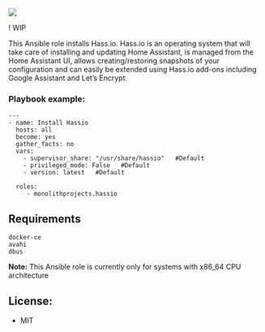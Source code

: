 [![](https://github.com/MonolithProjects/ansible-hassio/workflows/Test%20build/badge.svg)](https://github.com/MonolithProjects/ansible-hassio/actions)  

! WIP

This Ansible role installs Hass.io. Hass.io is an operating system that will take care of installing and updating Home Assistant, is managed from the Home Assistant UI, allows creating/restoring snapshots of your configuration and can easily be extended using Hass.io add-ons including Google Assistant and Let’s Encrypt.

### Playbook example:
```
---
- name: Install Hassio
  hosts: all
  become: yes
  gather_facts: no
  vars:
    - supervisor_share: "/usr/share/hassio"   #Default
    - privileged_mode: False   #Default
    - version: latest   #Default

  roles:
     - monolithprojects.hassio
```

## Requirements
```
docker-ce
avahi
dbus
```
**Note:** This Ansible role is currently only for systems with x86_64 CPU architecture


## License:
- MIT  

